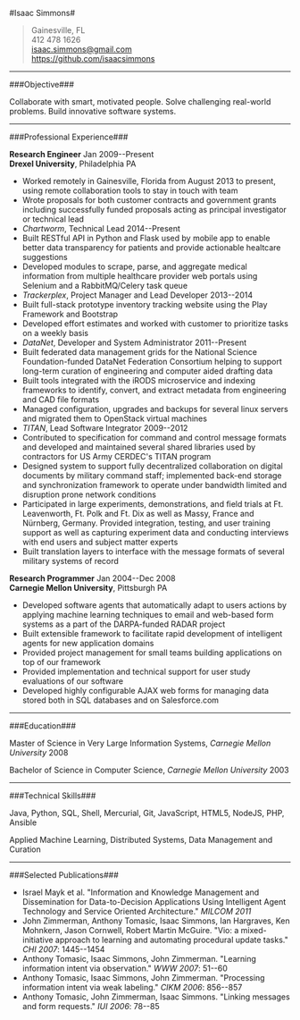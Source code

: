 #Isaac Simmons#

> Gainesville, FL  
> 412 478 1626  
> <isaac.simmons@gmail.com>  
> <https://github.com/isaacsimmons>

-----------------------------------

###Objective###

Collaborate with smart, motivated people.
Solve challenging real-world problems.
Build innovative software systems.

-----------------------------------

###Professional Experience###

**Research Engineer** <time>Jan 2009--Present</time>  
**Drexel University**, Philadelphia PA

* Worked remotely in Gainesville, Florida from August 2013 to present, using remote collaboration tools to stay in touch with team
* Wrote proposals for both customer contracts and government grants including successfully funded proposals acting as principal investigator or technical lead
* *Chartworm*, Technical Lead <time>2014--Present</time>
 * Built RESTful API in Python and Flask used by mobile app to enable better data transparency for patients and provide actionable healtcare suggestions
 * Developed modules to scrape, parse, and aggregate medical information from multiple healthcare provider web portals using Selenium and a RabbitMQ/Celery task queue
* *Trackerplex*, Project Manager and Lead Developer <time>2013--2014</time>
 * Built full-stack prototype inventory tracking website using the Play Framework and Bootstrap
 * Developed effort estimates and worked with customer to prioritize tasks on a weekly basis
* *DataNet*, Developer and System Administrator <time>2011--Present</time> 
 * Built federated data management grids for the National Science Foundation-funded DataNet Federation Consortium helping to support long-term curation of engineering and computer aided drafting data
 * Built tools integrated with the iRODS microservice and indexing frameworks to identify, convert, and extract metadata from engineering and CAD file formats
 * Managed configuration, upgrades and backups for several linux servers and migrated them to OpenStack virtual machines
* *TITAN*, Lead Software Integrator <time>2009--2012</time>
 * Contributed to specification for command and control message formats and developed and maintained several shared libraries used by contractors for US Army CERDEC's TITAN program
 * Designed system to support fully decentralized collaboration on digital documents by military command staff; implemented back-end storage and synchronization framework to operate under bandwidth limited and disruption prone network conditions
 * Participated in large experiments, demonstrations, and field trials at Ft. Leavenworth, Ft. Polk and Ft. Dix as well as Massy, France and Nürnberg, Germany.  Provided integration, testing, and user training support as well as capturing experiment data and conducting interviews with end users and subject matter experts
 * Built translation layers to interface with the message formats of several military systems of record

**Research Programmer** <time>Jan 2004--Dec 2008</time>  
**Carnegie Mellon University**, Pittsburgh PA

* Developed software agents that automatically adapt to users actions by applying machine learning techniques to email and web-based form systems as a part of the DARPA-funded RADAR project
* Built extensible framework to facilitate rapid development of intelligent agents for new application domains
* Provided project management for small teams building applications on top of our framework
* Provided implementation and technical support for user study evaluations of our software
* Developed highly configurable AJAX web forms for managing data stored both in SQL databases and on Salesforce.com

-----------------------------------

###Education###

Master of Science in Very Large Information Systems, *Carnegie Mellon University* <time>2008</time>

Bachelor of Science in Computer Science, *Carnegie Mellon University* <time>2003</time>

-----------------------------------

###Technical Skills###

Java, Python, SQL, Shell, Mercurial, Git, JavaScript, HTML5, NodeJS, PHP, Ansible

Applied Machine Learning, Distributed Systems, Data Management and Curation

-----------------------------------

###Selected Publications###

* Israel Mayk et al. "Information and Knowledge Management and Dissemination for Data-to-Decision Applications Using Intelligent Agent Technology and Service Oriented Architecture." *MILCOM 2011*
* John Zimmerman, Anthony Tomasic, Isaac Simmons, Ian Hargraves, Ken Mohnkern, Jason Cornwell, Robert Martin McGuire. "Vio: a mixed-initiative approach to learning and automating procedural update tasks." *CHI 2007*: 1445--1454
* Anthony Tomasic, Isaac Simmons, John Zimmerman. "Learning information intent via observation." *WWW 2007*: 51--60
* Anthony Tomasic, Isaac Simmons, John Zimmerman. "Processing information intent via weak labeling." *CIKM 2006*: 856--857
* Anthony Tomasic, John Zimmerman, Isaac Simmons. "Linking messages and form requests." *IUI 2006*: 78--85
